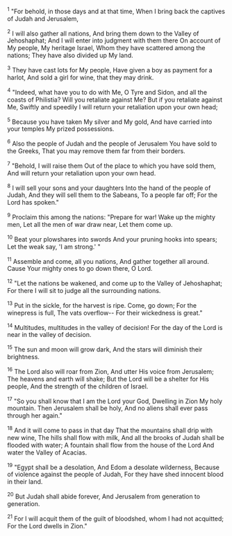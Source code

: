 <sup>1</sup> 
"For behold, in those days and at that time, When I bring back the captives of Judah and Jerusalem, 

<sup>2</sup> 
I will also gather all nations, And bring them down to the Valley of Jehoshaphat; And I will enter into judgment with them there On account of My people, My heritage Israel, Whom they have scattered among the nations; They have also divided up My land. 

<sup>3</sup> 
They have cast lots for My people, Have given a boy as payment for a harlot, And sold a girl for wine, that they may drink. 

<sup>4</sup> 
"Indeed, what have you to do with Me, O Tyre and Sidon, and all the coasts of Philistia? Will you retaliate against Me? But if you retaliate against Me, Swiftly and speedily I will return your retaliation upon your own head; 

<sup>5</sup> 
Because you have taken My silver and My gold, And have carried into your temples My prized possessions. 

<sup>6</sup> 
Also the people of Judah and the people of Jerusalem You have sold to the Greeks, That you may remove them far from their borders. 

<sup>7</sup> 
"Behold, I will raise them Out of the place to which you have sold them, And will return your retaliation upon your own head. 

<sup>8</sup> 
I will sell your sons and your daughters Into the hand of the people of Judah, And they will sell them to the Sabeans, To a people far off; For the Lord has spoken." 

<sup>9</sup> 
Proclaim this among the nations: "Prepare for war! Wake up the mighty men, Let all the men of war draw near, Let them come up. 

<sup>10</sup> 
Beat your plowshares into swords And your pruning hooks into spears; Let the weak say, 'I am strong.' " 

<sup>11</sup> 
Assemble and come, all you nations, And gather together all around. Cause Your mighty ones to go down there, O Lord. 

<sup>12</sup> 
"Let the nations be wakened, and come up to the Valley of Jehoshaphat; For there I will sit to judge all the surrounding nations. 

<sup>13</sup> 
Put in the sickle, for the harvest is ripe. Come, go down; For the winepress is full, The vats overflow-- For their wickedness is great." 

<sup>14</sup> 
Multitudes, multitudes in the valley of decision! For the day of the Lord is near in the valley of decision. 

<sup>15</sup> 
The sun and moon will grow dark, And the stars will diminish their brightness. 

<sup>16</sup> 
The Lord also will roar from Zion, And utter His voice from Jerusalem; The heavens and earth will shake; But the Lord will be a shelter for His people, And the strength of the children of Israel. 

<sup>17</sup> 
"So you shall know that I am the Lord your God, Dwelling in Zion My holy mountain. Then Jerusalem shall be holy, And no aliens shall ever pass through her again." 

<sup>18</sup> 
And it will come to pass in that day That the mountains shall drip with new wine, The hills shall flow with milk, And all the brooks of Judah shall be flooded with water; A fountain shall flow from the house of the Lord And water the Valley of Acacias. 

<sup>19</sup> 
"Egypt shall be a desolation, And Edom a desolate wilderness, Because of violence against the people of Judah, For they have shed innocent blood in their land. 

<sup>20</sup> 
But Judah shall abide forever, And Jerusalem from generation to generation. 

<sup>21</sup> 
For I will acquit them of the guilt of bloodshed, whom I had not acquitted; For the Lord dwells in Zion."